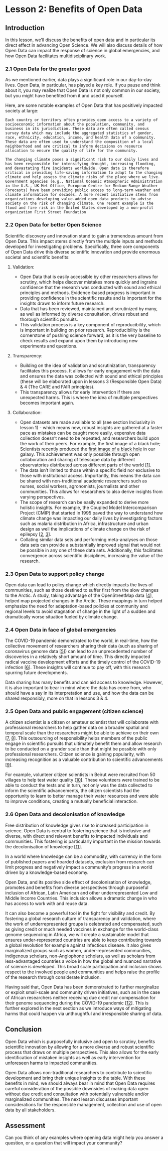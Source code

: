 # Lesson 2: Benefits of Open Data 
## Introduction
In this lesson, we’ll discuss the benefits of open data and in particular its direct effect in advancing Open Science. We will also discuss details of how Open Data can impact the response of science in global emergencies, and how Open Data facilitates multidisciplinary work.

### 2.1 Open Data for the greater good
As we mentioned earlier, data plays a significant role in our day-to-day lives. Open Data, in particular, has played a key role. If you pause and think about it, you may realize that Open Data is not only common in our society, but you might have benefited from it and used it yourself. 

Here, are some notable examples of Open Data that has positively impacted society at large:

```{admonition} Census survey data
Each country or territory often provides open access to a variety of socioeconomic information about the population, community, and business in its jurisdiction. These data are often called census survey data which may include the aggregated statistics of gender, race, ethnicity, education, income, and health data of a community. These data are often used to understand the composition of a local neighborhood and are critical to inform decisions on resource allocation to ensure the quality of life for the community.
```

```{admonition} Open climate data
The changing climate poses a significant risk to our daily lives and has been responsible for intensifying drought, increasing flooding, and devastating fire incidents worldwide. Open data is therefore critical in providing life-saving information to adapt to the changing climate and help assess the climate risks of the place where we live. Government agencies (e.g., National Oceanic Atmospheric Administration in the U.S., UK Met Office, European Centre for Medium-Range Weather Forecasts) have been providing public access to long-term weather and climate information for decades. A more recent initiative stems from organizations developing value-added open data products to advise society on the risk of changing climate. One recent example is the flood and fire risk in the United States developed by a non-profit organization First Street Foundation
```

### 2.2 Open Data for better Open Science
Scientific discovery and innovation stand to gain a tremendous amount from Open Data. This impact stems directly from the multiple inputs and methods developed for investigating problems. Specifically, three core components of Open Data drive this diverse scientific innovation and provide enormous societal and scientific benefits:

1. Validation:
	* Open Data that is easily accessible by other researchers allows for scrutiny, which helps discover mistakes more quickly and ingrains confidence that the research was conducted with sound and ethical principles and methods. Evidence-based progress is important in providing confidence in the scientific results and is important for the insights drawn to inform future research.
	* Data that has been reviewed, maintained and scrutinized by many, as well as informed by diverse consultation, drives robust and thorough scientific pursuits.
	* This validation process is a key component of reproducibility, which is important in building on prior research. Reproducibility is the cornerstone of pushing science forward, as it is the very baseline to check results and expand upon them by introducing new experiments and questions.

2. Transparency:
	* Building on the idea of validation and scrutinization, transparency facilitates this process. It allows for early engagement with the data and ensures the data was collected with sound and ethical principles (these will be elaborated upon in lessons 3 (Responsible Open Data) & 4  (The CARE and FAIR principles).
	* This transparency allows for early intervention if there are unexpected harms. This is where the idea of multiple perspectives becomes important again.

3. Collaboration:

	* Open datasets are made available to all (see section Inclusivity in lesson 1) - which means new, robust insights are gathered at a faster pace as mistakes can be caught more easily, expensive data collection doesn’t need to be repeated, and researchers build upon the work of their peers. For example, the first image of a black hole; Scientists recently produced the [first image of a black hole](https://eventhorizontelescope.org/) in our galaxy. This achievement was only possible through open collaboration and sharing of telescope data by different observatories distributed across different parts of the world [[1](https://eventhorizontelescope.org/)].
	* The data isn’t limited to those within a specific field nor exclusive to those with institutional access. Importantly, this means the data can be shared with non-traditional academic researchers such as nurses, social workers, agronomists, journalists and other communities. This allows for researchers to also derive insights from varying perspectives.
	* The scope of research can be easily expanded to derive more holistic insights. For example, the Coupled Model Intercomparison Project (CMIP) that started in 1995 paved the way to understand how climate change was impacting our daily lives by investigating factors such as malaria distribution in Africa, infrastructure and urban design as well the implications of climate change on the risk of epilepsy [[2](https://doi.org/10.1175/1520-0477%282000%29081%3C0313%3ATCMIPC%3E2.3.CO%3B2), [3](https://doi.org/10.1002/epi4.12359)]. 
	* Collating similar data sets and performing meta-analyses on those data sets can provide a substantially improved signal that would not be possible in any one of these data sets. Additionally, this facilitates convergence across scientific disciplines, increasing the value of the research. 


### 2.3 Open Data to support policy change
Open data can lead to policy change which directly impacts the lives of communities, such as those destined to suffer first from the slow changes to the Arctic. A study, taking advantage of the OpenStreetMap data [[4](https://www.openstreetmap.org/#map=5/54.910/-3.432)], helped map projected changes in the Arctic. These mappings in turn helped emphasize the need for adaptation-based policies at community and regional levels to avoid stagnation of change in the light of a sudden and dramatically worse situation fueled by climate change.

### 2.4 Open Data in face of global emergencies
The COVID-19 pandemic demonstrated to the world, in real-time, how the collective movement of researchers sharing their data (such as sharing of coronavirus genome data [[5](https://www.nature.com/articles/d41586-021-00305-7#:~:text=Other%20researchers%20say%20that%20restrictions,while%20protecting%20data%20providers)]) can lead to an unprecedented number of discoveries in a relatively short amount of time. This directly impacted radical vaccine development efforts and the timely control of the COVID-19 infection [[6](https://www.nature.com/articles/d41586-020-01246-3)]. These insights will continue to pay off, with this research spurring future developments.

Data sharing has many benefits and can aid access to knowledge. However, it is also important to bear in mind where the data has come from, who should have a say in its interpretation and use, and how the data can be shared responsibly, more on that in lessons 3  & 4. 

### 2.5 Open Data and public engagement (citizen science)
A citizen scientist is a citizen or amateur scientist that will collaborate with professional researchers to help gather data on a broader spatial and temporal  scale than the researchers might be able to achieve on their own [[7](https://www.oed.com/view/Entry/33513?redirectedFrom=citizen+scientist#eid316597459), [8](https://en.unesco.org/science-sustainable-future/open-science/recommendation)]. This outsourcing of responsibility helps members of the public engage in scientific pursuits that ultimately benefit them and allow research to be conducted on a grander scale than that might be possible with only professional researchers. Citizen science is gaining popularity, with increasing recognition as a valuable contribution to scientific advancements [[9](https://ecsa.citizen-science.net/)].  

For example, volunteer citizen scientists in Beirut were recruited from 50 villages to help test water quality [[10](https://www.idrc.ca/en/book/contextualizing-openness-situating-open-science)]. These volunteers were trained to be able to conduct the tests and in turn, not only was the data collected to inform the scientific advancements, the citizen scientists had the opportunity to learn to better manage their water resources and were able to improve conditions, creating a mutually beneficial interaction. 

### 2.6 Open Data and decolonisation of knowledge
Free distribution of knowledge gives rise to increased participation in science. Open Data is central to fostering science that is inclusive and diverse, with direct and relevant benefits to impacted individuals and communities. This fostering is particularly important in the mission towards the decolonisation of knowledge [[11](https://zenodo.org/record/3946773#.YsFyqHbMJPb)]. 

In a world where knowledge can be a commodity, with currency in the form of published papers and hoarded datasets, exclusion from research can limit progress and negatively impact a community’s progress in a world driven by a knowledge-based economy.

Open Data, and its positive side effect of decolonisation of knowledge, promotes and benefits from diverse perspectives through purposeful inclusion of African, Latin American and other underrepresented Low and Middle Income Countries. This inclusion allows a dramatic change in who has access to work with and reuse data.

It can also become a powerful tool in the fight for visibility and credit. By fostering a global research culture of transparency and validation, where the work of underrepresented groups is celebrated and compensated, such as giving credit or much needed vaccines in exchange for the world-class genome sequencing in Africa, we will create a sustainable model that ensures under-represented countries are able to keep contributing towards a global revolution for example against infectious disease. It also gives marginalized groups such as women, under-represented communities, indigenous scholars, non-Anglophone scholars, as well as scholars from less-advantaged countries a voice in how the global and nuanced narrative of science is developed. This broad scale participation and inclusion shows respect to the involved people and communities and helps raise the profile of the research through considerate inclusion.

Having said that, Open Data has been demonstrated to further marginalize or exploit small-scale and community driven initiatives, such as in the case of African researchers neither receiving due credit nor compensation for their genome sequencing during the COVID-19 pandemic [[12](https://www.nature.com/articles/d41586-021-01194-6)]. This is further explored in the next section as we introduce ways of mitigating harms that could happen via unthoughtful and irresponsible sharing of data. 
## Conclusion
Open Data which is purposefully inclusive and open to scrutiny, benefits scientific innovation by allowing for a more diverse and robust scientific process that draws on multiple perspectives. This also allows for the early identification of mistaken insights as well as early intervention for unforeseen harms to impacted communities.

Open Data allows non-traditional researchers to contribute to scientific development and bring their unique insights to the table. With these benefits in mind, we should always bear in mind that Open Data requires careful consideration of the possible downsides of making data open without due credit and consultation with potentially vulnerable and/or marginalized communities. The next lesson discusses important considerations for the responsible management, collection and use of open data by all stakeholders.

## Assessment
Can you think of any examples where opening data might help you answer a question, or a question that will impact your community?
